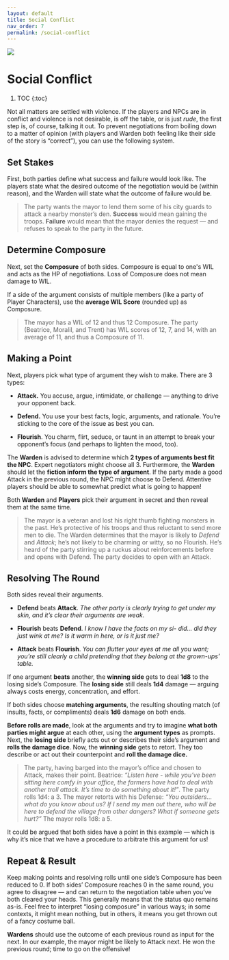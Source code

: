 ```yaml
---
layout: default
title: Social Conflict
nav_order: 7
permalink: /social-conflict
---
```

[![](https://dicegoblin.blog/wp-content/uploads/2025/03/PODBanner.jpg)](https://dicegoblin.blog/block-dodge-parry-in-print/)
# Social Conflict
1. TOC
{:toc}


Not all matters are settled with violence. If the players and NPCs are in conflict and violence is not desirable, is off the table, or is just *rude*, the first step is, of course, talking it out. To prevent negotiations from boiling down to a matter of opinion (with players and Warden both feeling like their side of the story is “correct”), you can use the following system.

## Set Stakes

First, both parties define what success and failure would look like. The players state what the desired outcome of the negotiation would be (within reason), and the Warden will state what the outcome of failure would be.

> The party wants the mayor to lend them some of his city guards to attack a nearby monster’s den. **Success** would mean gaining the troops. **Failure** would mean that the mayor denies the request — and refuses to speak to the party in the future.

## Determine Composure

Next, set the **Composure** of both sides. Composure is equal to one's WIL and acts as the HP of negotiations. Loss of Composure does not mean damage to WIL.

If a side of the argument consists of multiple members (like a party of Player Characters), use the **average WIL Score** (rounded up) as Composure.

> The mayor has a WIL of 12 and thus 12 Composure. The party (Beatrice, Moralil, and Trent) has WIL scores of 12, 7, and 14, with an average of 11, and thus a Composure of 11.

## Making a Point

Next, players pick what type of argument they wish to make. There are 3 types:

- **Attack.** You accuse, argue, intimidate, or challenge — anything to drive your opponent back.

- **Defend.** You use your best facts, logic, arguments, and rationale. You’re sticking to the core of the issue as best you can.

- **Flourish**. You charm, flirt, seduce, or taunt in an attempt to break your opponent’s focus (and perhaps to lighten the mood, too).

The **Warden** is advised to determine which **2 types of arguments best fit the NPC**. Expert negotiators might choose all 3. Furthermore, the **Warden** should let the **fiction inform the type of argument**. If the party made a good Attack in the previous round, the NPC might choose to Defend. Attentive players should be able to somewhat predict what is going to happen!

Both **Warden** and **Players** pick their argument in secret and then reveal them at the same time.

> The mayor is a veteran and lost his right thumb fighting monsters in the past. He’s protective of his troops and thus reluctant to send more men to die. The Warden determines that the mayor is likely to *Defend* and *Attack*; he’s not likely to be charming or witty, so no Flourish. He’s heard of the party stirring up a ruckus about reinforcements before and opens with Defend. The party decides to open with an Attack.

## Resolving The Round

Both sides reveal their arguments.

- **Defend** beats **Attack**. *The other party is clearly trying to get under my skin, and it’s clear their arguments are weak.*

- **Flourish** beats **Defend**. *I know I have the facts on my si- did… did they just wink at me? Is it warm in here, or is it just me?*

- **Attack** beats **Flourish**. *You can flutter your eyes at me all you want; you’re still clearly a child pretending that they belong at the grown-ups’ table.*

If one argument **beats** another, the **winning side** gets to deal **1d8** to the losing side’s Composure. The **losing side** still deals **1d4** damage — arguing always costs energy, concentration, and effort.

If both sides choose **matching arguments**, the resulting shouting match (of insults, facts, or compliments) deals **1d6** damage on both ends.

**Before rolls are made**, look at the arguments and try to imagine **what both parties might argue** at each other, using the **argument types** as prompts. Next, the **losing side** briefly acts out or describes their side’s argument and **rolls the damage dice**. Now, the **winning side** gets to retort. They too describe or act out their counterpoint and **roll the damage dice.**

> The party, having barged into the mayor’s office and chosen to Attack, makes their point. Beatrice: *“Listen here - while you’ve been sitting here comfy in your office, the farmers have had to deal with another troll attack. It’s time to do something about it!”*. The party rolls 1d4: a 3. The mayor retorts with his Defense: *“You outsiders… what do you know about us? If I send my men out there, who will be here to defend the village from other dangers? What if someone gets hurt?”* The mayor rolls 1d8: a 5.

It could be argued that both sides have a point in this example — which is why it’s nice that we have a procedure to arbitrate this argument for us!

## Repeat & Result

Keep making points and resolving rolls until one side’s Composure has been reduced to 0. If both sides’ Composure reaches 0 in the same round, you agree to disagree — and can return to the negotiation table when you’ve both cleared your heads. This generally means that the status quo remains as-is. Feel free to interpret “losing composure” in various ways; in some contexts, it might mean nothing, but in others, it means you get thrown out of a fancy costume ball.

**Wardens** should use the outcome of each previous round as input for the next. In our example, the mayor might be likely to Attack next. He won the previous round; time to go on the offensive!
